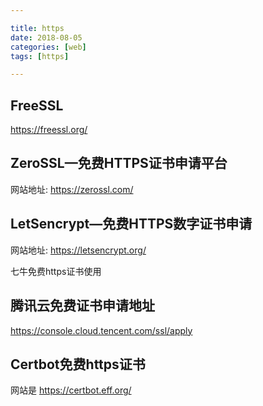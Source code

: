 ```yaml
---

title: https
date: 2018-08-05
categories: [web]
tags: [https]

---
```






## FreeSSL

https://freessl.org/

## ZeroSSL—免费HTTPS证书申请平台 ##

网站地址: https://zerossl.com/

## LetSencrypt—免费HTTPS数字证书申请 ##

网站地址: https://letsencrypt.org/

七牛免费https证书使用

## 腾讯云免费证书申请地址 ##
https://console.cloud.tencent.com/ssl/apply

## Certbot免费https证书 ##

网站是 https://certbot.eff.org/